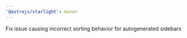 ```yaml
---
'@astrojs/starlight': minor
---
```


Fix issue causing incorrect sorting behavior for autogenerated sidebars
